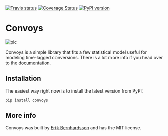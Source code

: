 [![Travis status](https://img.shields.io/travis/better/convoys/master.svg?style=flat)](https://travis-ci.org/better/convoys)
[![Coverage Status](https://img.shields.io/coveralls/better/convoys/master.svg?style=flat)](https://coveralls.io/github/better/convoys?branch=master)
[![PyPI version](https://img.shields.io/pypi/v/convoys.svg?style=flat)](https://pypi.org/project/convoys/)

Convoys
=======

![pic](docs/images/dob-violations-combined.png)

Convoys is a simple library that fits a few statistical model useful for modeling time-lagged conversions.
There is a lot more info if you head over to the  [documentation](https://better.engineering/convoys/).

Installation
------------

The easiest way right now is to install the latest version from PyPI:

```
pip install convoys
```

More info
---------

Convoys was built by [Erik Bernhardsson](https://github.com/erikbern) and has the MIT license.
